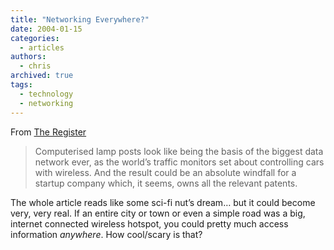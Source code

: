 ```yaml
---
title: "Networking Everywhere?"
date: 2004-01-15
categories:
  - articles
authors:
  - chris
archived: true
tags:
  - technology
  - networking
---
```


From [The Register](https://web.archive.org/web/20050414024039/http://www.theregister.co.uk/content/69/34894.html "The Register")

> Computerised lamp posts look like being the basis of the biggest data network ever, as the world’s traffic monitors set about controlling cars with wireless. And the result could be an absolute windfall for a startup company which, it seems, owns all the relevant patents.

The whole article reads like some sci-fi nut’s dream… but it could become very, very real. If an entire city or town or even a simple road was a big, internet connected wireless hotspot, you could pretty much access information _anywhere_. How cool/scary is that?
